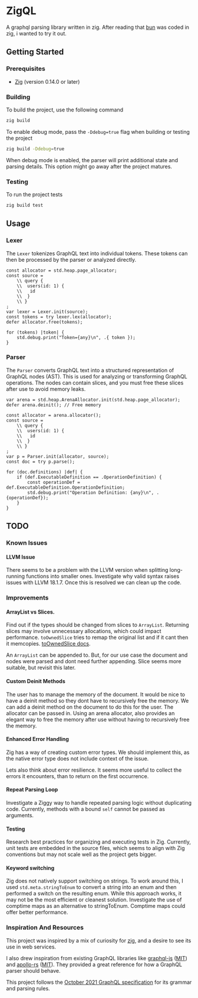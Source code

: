 # ZigQL
A graphql parsing library written in zig.
After reading that [bun](https://bun.sh/) was coded in zig, i wanted to try it out.

## Getting Started

### Prerequisites

- [Zig](https://ziglang.org/) (version 0.14.0 or later)

### Building

To build the project, use the following command

```bash
zig build
```

To enable debug mode, pass the `-Ddebug=true` flag when building or testing the project

```bash
zig build -Ddebug=true
```

When debug mode is enabled, the parser will print additional state and parsing details.
This option might go away after the project matures.

### Testing

To run the project tests

```bash
zig build test
```

## Usage

### Lexer

The `Lexer` tokenizes GraphQL text into individual tokens. These tokens can then be processed by the parser or analyzed directly.


```zig
const allocator = std.heap.page_allocator;
const source =
    \\ query {
    \\  users(id: 1) {
    \\   id
    \\  }
    \\ }
;
var lexer = Lexer.init(source);
const tokens = try lexer.lex(allocator);
defer allocator.free(tokens);

for (tokens) |token| {
    std.debug.print("Token={any}\n", .{ token });
}
```

### Parser
The `Parser` converts GraphQL text into a structured representation of GraphQL nodes (AST). This is used for analyzing or transforming GraphQL operations. The nodes can contain slices, and you must free these slices after use to avoid memory leaks.

```zig
var arena = std.heap.ArenaAllocator.init(std.heap.page_allocator);
defer arena.deinit(); // Free memory

const allocator = arena.allocator();
const source =
    \\ query {
    \\  users(id: 1) {
    \\   id
    \\  }
    \\ }
;
var p = Parser.init(allocator, source);
const doc = try p.parse();

for (doc.definitions) |def| {
    if (def.ExecutableDefinition == .OperationDefinition) {
        const operationDef = def.ExecutableDefinition.OperationDefinition;
        std.debug.print("Operation Definition: {any}\n", .{operationDef});
    }
}
```

## TODO

### Known Issues

#### LLVM Issue
There seems to be a problem with the LLVM version when splitting long-running functions into smaller ones. Investigate why valid syntax raises issues with LLVM 18.1.7. Once this is resolved we can clean up the code.

### Improvements

#### ArrayList vs Slices.
Find out if the types should be changed from slices to `ArrayList`.
Returning slices may involve unnecessary allocations, which could impact performance.
`toOwnedSlice` tries to remap the original list and if it cant then it memcopies.
[toOwnedSlice docs](https://ziglang.org/documentation/master/std/#std.array_list.ArrayListAlignedUnmanaged.toOwnedSlice).

An `ArrayList` can be appended to. But, for our use case the document and nodes were parsed and dont need further appending. Slice seems more suitable, but revisit this later.

#### Custom Deinit Methods
The user has to manage the memory of the document. It would be nice to have a deinit method so they dont have to recursively free the memory. We can add a deinit method on the document to do this for the user.
The allocator can be passed in. Using an arena allocator, also provides an elegant way to free the memory after use without having to recursively free the memory.

#### Enhanced Error Handling
Zig has a way of creating custom error types. We should implement this, as the native error type does not include context of the issue.

Lets also think about error resilience. It seems more useful to collect the errors it encounters, than to return on the first occurrence. 

#### Repeat Parsing Loop
Investigate a Ziggy way to handle repeated parsing logic without duplicating code. Currently, methods with a bound `self` cannot be passed as arguments.

#### Testing
Research best practices for organizing and executing tests in Zig. Currently, unit tests are embedded in the source files, which seems to align with Zig conventions but may not scale well as the project gets bigger.

#### Keyword switching
Zig does not natively support switching on strings. To work around this, I used `std.meta.stringToEnum` to convert a string into an enum and then performed a switch on the resulting enum. While this approach works, it may not be the most efficient or cleanest solution.
Investigate the use of comptime maps as an alternative to stringToEnum. Comptime maps could offer better performance. 


### Inspiration And Resources
This project was inspired by a mix of curiosity for [zig](https://ziglang.org/), and a desire to see its use in web services.

I also drew inspiration from existing GraphQL libraries like [graphql-js](https://github.com/graphql/graphql-js) ([MIT](https://github.com/apollographql/apollo-rs/blob/main/LICENSE-MIT)) and [apollo-rs](https://github.com/apollographql/apollo-rs) ([MIT](https://github.com/apollographql/apollo-rs/blob/main/LICENSE-MIT)). They provided a great reference for how a GraphQL parser should behave.

This project follows the [October 2021 GraphQL specification](https://spec.graphql.org/October2021) for its grammar and parsing rules.